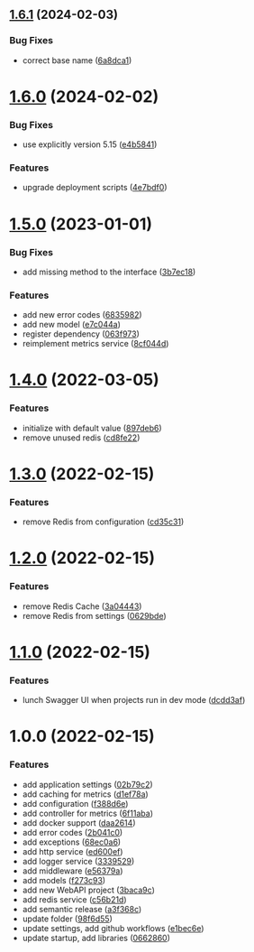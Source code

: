 ## [1.6.1](https://github.com/TomaszKandula/SonarQubeOnAzure/compare/v1.6.0...v1.6.1) (2024-02-03)


### Bug Fixes

* correct base name ([6a8dca1](https://github.com/TomaszKandula/SonarQubeOnAzure/commit/6a8dca1940cb1578872c7212981aa2edaa561595))

# [1.6.0](https://github.com/TomaszKandula/SonarQubeOnAzure/compare/v1.5.0...v1.6.0) (2024-02-02)


### Bug Fixes

* use explicitly version 5.15 ([e4b5841](https://github.com/TomaszKandula/SonarQubeOnAzure/commit/e4b584138c36808375880256cdfda209f12ddcd5))


### Features

* upgrade deployment scripts ([4e7bdf0](https://github.com/TomaszKandula/SonarQubeOnAzure/commit/4e7bdf0bf8ec3fe4b949fd1178b18f4c6517c05e))

# [1.5.0](https://github.com/TomaszKandula/SonarQubeOnAzure/compare/v1.4.0...v1.5.0) (2023-01-01)


### Bug Fixes

* add missing method to the interface ([3b7ec18](https://github.com/TomaszKandula/SonarQubeOnAzure/commit/3b7ec184e7f550b7710c4108291e149fb32361ce))


### Features

* add new error codes ([6835982](https://github.com/TomaszKandula/SonarQubeOnAzure/commit/683598245de370d5d847bb914b7bcaa65b81a2c2))
* add new model ([e7c044a](https://github.com/TomaszKandula/SonarQubeOnAzure/commit/e7c044a2d7c966cb1ddde9ac67e3dcac4ee33484))
* register dependency ([063f973](https://github.com/TomaszKandula/SonarQubeOnAzure/commit/063f973217ab4f9f83d34c2ca7d74d1810bfdef1))
* reimplement metrics service ([8cf044d](https://github.com/TomaszKandula/SonarQubeOnAzure/commit/8cf044d5522ca60d66596a575f6825d87ee6676a))

# [1.4.0](https://github.com/TomaszKandula/SonarQubeOnAzure/compare/v1.3.0...v1.4.0) (2022-03-05)


### Features

* initialize with default value ([897deb6](https://github.com/TomaszKandula/SonarQubeOnAzure/commit/897deb6337cc42bc58714f7cbb9d50e5e0923ba7))
* remove unused redis ([cd8fe22](https://github.com/TomaszKandula/SonarQubeOnAzure/commit/cd8fe2257f3cdb3652fca5881101b7f6b49f0164))

# [1.3.0](https://github.com/TomaszKandula/SonarQubeOnAzure/compare/v1.2.0...v1.3.0) (2022-02-15)


### Features

* remove Redis from configuration ([cd35c31](https://github.com/TomaszKandula/SonarQubeOnAzure/commit/cd35c316ce75c0ef7c208a48412aee748b053188))

# [1.2.0](https://github.com/TomaszKandula/SonarQubeOnAzure/compare/v1.1.0...v1.2.0) (2022-02-15)


### Features

* remove Redis Cache ([3a04443](https://github.com/TomaszKandula/SonarQubeOnAzure/commit/3a04443c4d9b280e68e9ab2e2ddc5ad52ff8a1e4))
* remove Redis from settings ([0629bde](https://github.com/TomaszKandula/SonarQubeOnAzure/commit/0629bde76a2b1ae3dcfb8b4919c1593709a3f5e1))

# [1.1.0](https://github.com/TomaszKandula/SonarQubeOnAzure/compare/v1.0.0...v1.1.0) (2022-02-15)


### Features

* lunch Swagger UI when projects run in dev mode ([dcdd3af](https://github.com/TomaszKandula/SonarQubeOnAzure/commit/dcdd3afdf730894987c5a87a9b364e9f409b82a3))

# 1.0.0 (2022-02-15)


### Features

* add application settings ([02b79c2](https://github.com/TomaszKandula/SonarQubeOnAzure/commit/02b79c2b9e1f18c323c5f0fcde6f0a1e1c663617))
* add caching for metrics ([d1ef78a](https://github.com/TomaszKandula/SonarQubeOnAzure/commit/d1ef78a403f4c4fddd2d44ef94399dde5f43314b))
* add configuration ([f388d6e](https://github.com/TomaszKandula/SonarQubeOnAzure/commit/f388d6ec5e06ac60e700434b50da42ab2d5759eb))
* add controller for metrics ([6f11aba](https://github.com/TomaszKandula/SonarQubeOnAzure/commit/6f11aba5b5ef14863f2bc799e7818751668bf8db))
* add docker support ([daa2614](https://github.com/TomaszKandula/SonarQubeOnAzure/commit/daa2614b50701d9d5dc534b008e925912e237901))
* add error codes ([2b041c0](https://github.com/TomaszKandula/SonarQubeOnAzure/commit/2b041c0b4a95401104600d03aebca4991643baf4))
* add exceptions ([68ec0a6](https://github.com/TomaszKandula/SonarQubeOnAzure/commit/68ec0a669c91d3fb2ce73eecad51b1f29e06a994))
* add http service ([ed600ef](https://github.com/TomaszKandula/SonarQubeOnAzure/commit/ed600efd41bee5a55d9b14be1677b4a51f1eb22a))
* add logger service ([3339529](https://github.com/TomaszKandula/SonarQubeOnAzure/commit/3339529831c23b925288fc1d9801311ce28a3e90))
* add middleware ([e56379a](https://github.com/TomaszKandula/SonarQubeOnAzure/commit/e56379a3c891bf0c68dc4b5a498237659b75b1b3))
* add models ([f273c93](https://github.com/TomaszKandula/SonarQubeOnAzure/commit/f273c933115c7773cc2d81dfbe5dfb8bb2a57f6c))
* add new WebAPI project ([3baca9c](https://github.com/TomaszKandula/SonarQubeOnAzure/commit/3baca9c8f9816bf251b43371d7b94a577c6647ba))
* add redis service ([c56b21d](https://github.com/TomaszKandula/SonarQubeOnAzure/commit/c56b21d7cd206653a774dec38f3c175cf0df02ee))
* add semantic release ([a3f368c](https://github.com/TomaszKandula/SonarQubeOnAzure/commit/a3f368cc7776a327a8d28d63fa8634a8a549d2a8))
* update folder ([98f6d55](https://github.com/TomaszKandula/SonarQubeOnAzure/commit/98f6d55d6571237b463c77a8472762e45ee6aa3f))
* update settings, add github workflows ([e1bec6e](https://github.com/TomaszKandula/SonarQubeOnAzure/commit/e1bec6ed57d0ad5a4b91680910763308f0d1d37d))
* update startup, add libraries ([0662860](https://github.com/TomaszKandula/SonarQubeOnAzure/commit/066286096a9889bef19441407c603e72897cda6b))
